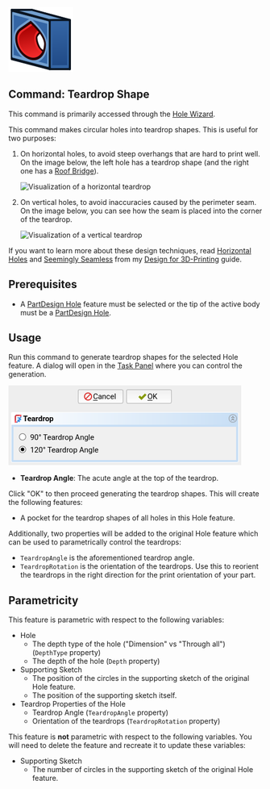 ![ffDesign_Teardrop](../Resources/icons/ffDesign_Teardrop.svg)
## Command: Teardrop Shape
This command is primarily accessed through the [Hole Wizard](./ffDesign_HoleWizard.md).

This command makes circular holes into teardrop shapes.  This is useful for two
purposes:

1. On horizontal holes, to avoid steep overhangs that are hard to print well.
   On the image below, the left hole has a teardrop shape (and the right one
   has a [Roof Bridge][roof-bridge]).

   ![Visualization of a horizontal teardrop](https://blog.rahix.de/design-for-3d-printing/Horizontal-Holes.png)

2. On vertical holes, to avoid inaccuracies caused by the perimeter seam.  On
   the image below, you can see how the seam is placed into the corner of the
   teardrop.

   ![Visualization of a vertical teardrop](https://blog.rahix.de/design-for-3d-printing/Teardrop-Vertical.png)


If you want to learn more about these design techniques, read [Horizontal
Holes][df3dp-horz-holes] and [Seemingly Seamless][df3dp-seams] from my [Design for 3D-Printing][df3dp]
guide.


## Prerequisites
- A [PartDesign Hole][pd-hole] feature must be selected or the tip of the
  active body must be a [PartDesign Hole][pd-hole].

## Usage
Run this command to generate teardrop shapes for the selected Hole feature.  A
dialog will open in the [Task Panel][task-panel] where you can control the
generation.

![Screenshot of the dialog for Teardrop Shapes](../Resources/dialog-teardrop.png)

- **Teardrop Angle**: The acute angle at the top of the teardrop.

Click "OK" to then proceed generating the teardrop shapes.  This will
create the following features:

- A pocket for the teardrop shapes of all holes in this Hole feature.

Additionally, two properties will be added to the original Hole feature which
can be used to parametrically control the teardrops:

- `TeardropAngle` is the aforementioned teardrop angle.
- `TeardropRotation` is the orientation of the teardrops.  Use this to
  reorient the teardrops in the right direction for the print orientation of
  your part.


## Parametricity
This feature is parametric with respect to the following variables:

- Hole
  * The depth type of the hole ("Dimension" vs "Through all") (`DepthType` property)
  * The depth of the hole (`Depth` property)
- Supporting Sketch
  * The position of the circles in the supporting sketch of the original Hole feature.
  * The position of the supporting sketch itself.
- Teardrop Properties of the Hole
  * Teardrop Angle (`TeardropAngle` property)
  * Orientation of the teardrops (`TeardropRotation` property)

This feature is **not** parametric with respect to the following variables.
You will need to delete the feature and recreate it to update these variables:

- Supporting Sketch
  * The number of circles in the supporting sketch of the original Hole feature.

[pd-hole]: https://wiki.freecad.org/PartDesign_Hole
[df3dp]: https://blog.rahix.de/design-for-3d-printing/
[df3dp-horz-holes]: https://blog.rahix.de/design-for-3d-printing/#horizontal-holes
[task-panel]: https://wiki.freecad.org/Task_panel
[roof-bridge]: ./ffDesign_RoofBridge.md
[df3dp-seams]: https://blog.rahix.de/design-for-3d-printing/#seemingly-seamless
